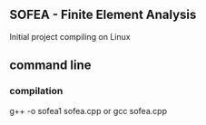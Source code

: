 ## SOFEA - Finite Element Analysis

Initial project compiling on Linux

## command line

### compilation

g++ -o sofea1 sofea.cpp
or
gcc sofea.cpp
